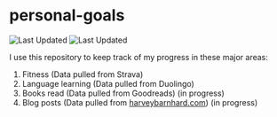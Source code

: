 # personal-goals
![Last Updated](https://img.shields.io/date/1610458136?color=FC4C02&label=Fitness%20Updated&logo=strava)
![Last Updated](https://img.shields.io/date/1610458136?color=7ac70c&label=Language%20Updated&logo=duolingo)

I use this repository to keep track of my progress in these major areas:

1. Fitness (Data pulled from Strava)
2. Language learning (Data pulled from Duolingo)
3. Books read (Data pulled from Goodreads) (in progress)
4. Blog posts (Data pulled from [harveybarnhard.com](https://harveybarnhard.com)) (in progress)
